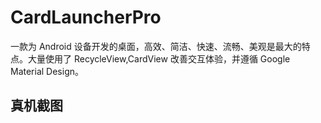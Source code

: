 # CardLauncherPro
一款为 Android 设备开发的桌面，高效、简洁、快速、流畅、美观是最大的特点。大量使用了 RecycleView,CardView 改善交互体验，并遵循 Google Material Design。
## 真机截图
